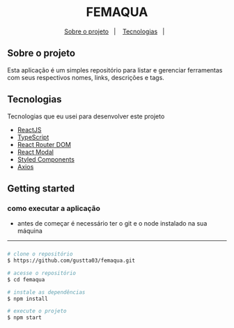 
<h1 align="center">
  FEMAQUA
</h1>


<p align="center">
  <a href="#-Sobre-o-projeto">Sobre o projeto</a>&nbsp;&nbsp;&nbsp;|&nbsp;&nbsp;&nbsp;
  <a href="#-technologies">Tecnologias</a>&nbsp;&nbsp;&nbsp;|&nbsp;&nbsp;&nbsp;
  
</p>

## Sobre o projeto
<p>Esta aplicação é um simples repositório para listar e gerenciar ferramentas com seus respectivos nomes, links, descrições e tags.</p>

## Tecnologias

Tecnologias que eu usei para desenvolver este projeto

- [ReactJS](https://reactjs.org/)
- [TypeScript](https://www.typescriptlang.org/)
- [React Router DOM](https://reacttraining.com/react-router/)
- [React Modal](https://www.npmjs.com/package/react-modal)
- [Styled Components](https://styled-components.com/)
- [Axios](https://github.com/axios/axios)

## Getting started

### como executar a aplicação 

- antes de começar é necessário ter o git e o node instalado na sua máquina

****
### 
```bash
# clone o repositório 
$ https://github.com/gustta03/femaqua.git

# acesse o repositório 
$ cd femaqua

# instale as dependências
$ npm install

# execute o projeto 
$ npm start
```
